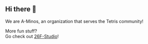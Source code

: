 ## Hi there 👋

We are A-Minos, an organization that serves the Tetris community!

More fun stuff?  
Go check out [26F-Studio](https://github.com/26F-Studio)!
